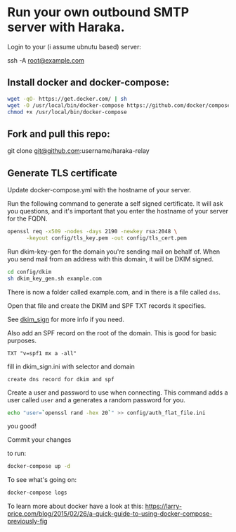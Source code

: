 # Run your own outbound SMTP server with Haraka.

Login to your (i assume ubnutu based) server:

ssh -A root@example.com

## Install docker and docker-compose:
```sh
wget -qO- https://get.docker.com/ | sh
wget -O /usr/local/bin/docker-compose https://github.com/docker/compose/releases/download/1.6.2/docker-compose-`uname -s`-`uname -m`
chmod +x /usr/local/bin/docker-compose
```

## Fork and pull this repo:

git clone git@github.com:username/haraka-relay

## Generate TLS certificate

Update docker-compose.yml with the hostname of your server.

Run the following command to generate a self signed certificate. It will ask you
questions, and it's important that you enter the hostname of your server for the FQDN.

```sh
openssl req -x509 -nodes -days 2190 -newkey rsa:2048 \
      -keyout config/tls_key.pem -out config/tls_cert.pem
```

Run dkim-key-gen for the domain you're sending mail on behalf of. When you
send mail from an address with this domain, it will be DKIM signed.

```sh
cd config/dkim
sh dkim_key_gen.sh example.com
```

There is now a folder called example.com, and in there is a file called `dns`.

Open that file and create the DKIM and SPF TXT records it specifies.

See [dkim_sign](https://haraka.github.io/manual/plugins/dkim_sign.html) for more info if you need.

Also add an SPF record on the root of the domain. This is good for basic purposes.

```
TXT "v=spf1 mx a -all"
```

fill in dkim_sign.ini with selector and domain

    create dns record for dkim and spf


Create a user and password to use when connecting. This command adds a user called `user` and a generates a random password for you.

```sh
echo "user=`openssl rand -hex 20`" >> config/auth_flat_file.ini
```

you good!

Commit your changes

to run:
```sh
docker-compose up -d
```

To see what's going on:
```sh
docker-compose logs
```

To learn more about docker have a look at this:
https://larry-price.com/blog/2015/02/26/a-quick-guide-to-using-docker-compose-previously-fig
